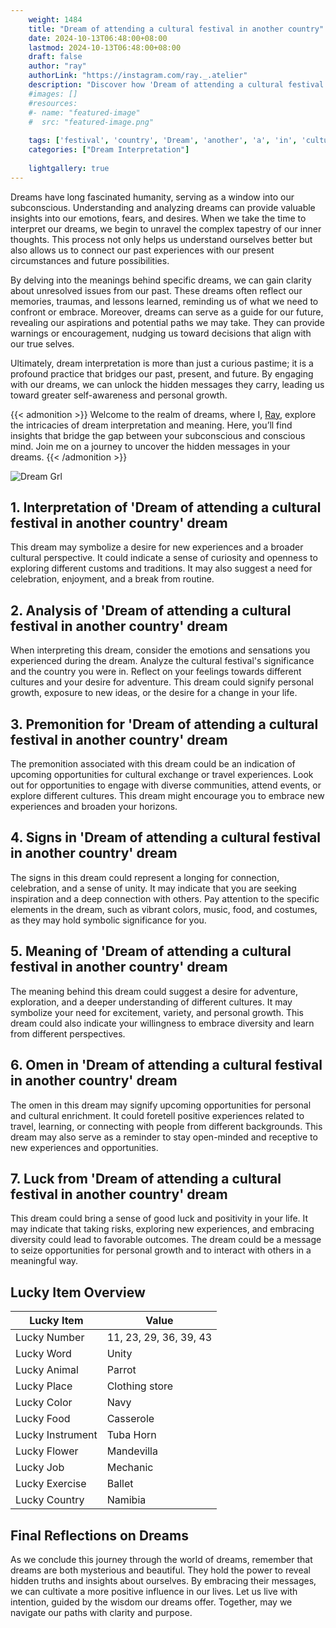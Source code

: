 ```yaml
---
    weight: 1484
    title: "Dream of attending a cultural festival in another country"  # Assuming 'title' column exists
    date: 2024-10-13T06:48:00+08:00
    lastmod: 2024-10-13T06:48:00+08:00
    draft: false
    author: "ray"
    authorLink: "https://instagram.com/ray._.atelier"
    description: "Discover how 'Dream of attending a cultural festival in another country' can interpret your future and uncover its significant meanings in your life."
    #images: []
    #resources:
    #- name: "featured-image"
    #  src: "featured-image.png"
    
    tags: ['festival', 'country', 'Dream', 'another', 'a', 'in', 'cultural', 'of', 'attending']
    categories: ["Dream Interpretation"]
    
    lightgallery: true
---
```

    
Dreams have long fascinated humanity, serving as a window into our subconscious. Understanding and analyzing dreams can provide valuable insights into our emotions, fears, and desires. When we take the time to interpret our dreams, we begin to unravel the complex tapestry of our inner thoughts. This process not only helps us understand ourselves better but also allows us to connect our past experiences with our present circumstances and future possibilities.

By delving into the meanings behind specific dreams, we can gain clarity about unresolved issues from our past. These dreams often reflect our memories, traumas, and lessons learned, reminding us of what we need to confront or embrace. Moreover, dreams can serve as a guide for our future, revealing our aspirations and potential paths we may take. They can provide warnings or encouragement, nudging us toward decisions that align with our true selves.

Ultimately, dream interpretation is more than just a curious pastime; it is a profound practice that bridges our past, present, and future. By engaging with our dreams, we can unlock the hidden messages they carry, leading us toward greater self-awareness and personal growth.

{{< admonition >}}
Welcome to the realm of dreams, where I, [Ray](https://instagram.com/ray._.atelier), explore the intricacies of dream interpretation and meaning. Here, you’ll find insights that bridge the gap between your subconscious and conscious mind. Join me on a journey to uncover the hidden messages in your dreams.
{{< /admonition >}}

![Dream Grl](https://cdn.pixabay.com/photo/2017/11/02/03/35/gothic-2910057_1280.jpg "Dream Grl")

## 1. Interpretation of 'Dream of attending a cultural festival in another country' dream

This dream may symbolize a desire for new experiences and a broader cultural perspective. It could indicate a sense of curiosity and openness to exploring different customs and traditions. It may also suggest a need for celebration, enjoyment, and a break from routine.

## 2. Analysis of 'Dream of attending a cultural festival in another country' dream

When interpreting this dream, consider the emotions and sensations you experienced during the dream. Analyze the cultural festival's significance and the country you were in. Reflect on your feelings towards different cultures and your desire for adventure. This dream could signify personal growth, exposure to new ideas, or the desire for a change in your life.

## 3. Premonition for 'Dream of attending a cultural festival in another country' dream

The premonition associated with this dream could be an indication of upcoming opportunities for cultural exchange or travel experiences. Look out for opportunities to engage with diverse communities, attend events, or explore different cultures. This dream might encourage you to embrace new experiences and broaden your horizons.

## 4. Signs in 'Dream of attending a cultural festival in another country' dream

The signs in this dream could represent a longing for connection, celebration, and a sense of unity. It may indicate that you are seeking inspiration and a deep connection with others. Pay attention to the specific elements in the dream, such as vibrant colors, music, food, and costumes, as they may hold symbolic significance for you.

## 5. Meaning of 'Dream of attending a cultural festival in another country' dream

The meaning behind this dream could suggest a desire for adventure, exploration, and a deeper understanding of different cultures. It may symbolize your need for excitement, variety, and personal growth. This dream could also indicate your willingness to embrace diversity and learn from different perspectives.

## 6. Omen in 'Dream of attending a cultural festival in another country' dream

The omen in this dream may signify upcoming opportunities for personal and cultural enrichment. It could foretell positive experiences related to travel, learning, or connecting with people from different backgrounds. This dream may also serve as a reminder to stay open-minded and receptive to new experiences and opportunities.

## 7. Luck from 'Dream of attending a cultural festival in another country' dream

This dream could bring a sense of good luck and positivity in your life. It may indicate that taking risks, exploring new experiences, and embracing diversity could lead to favorable outcomes. The dream could be a message to seize opportunities for personal growth and to interact with others in a meaningful way.

## Lucky Item Overview
| Lucky Item          | Value              |
|---------------|--------------------|
| Lucky Number        | 11, 23, 29, 36, 39, 43  |
| Lucky Word          | Unity |
| Lucky Animal        | Parrot |
| Lucky Place         | Clothing store     |
| Lucky Color         | Navy     |
| Lucky Food          | Casserole      |
| Lucky Instrument    | Tuba Horn |
| Lucky Flower        | Mandevilla    |
| Lucky Job           | Mechanic       |
| Lucky Exercise      | Ballet  |
| Lucky Country       | Namibia    |


##  Final Reflections on Dreams

As we conclude this journey through the world of dreams, remember that dreams are both mysterious and beautiful. They hold the power to reveal hidden truths and insights about ourselves. By embracing their messages, we can cultivate a more positive influence in our lives. Let us live with intention, guided by the wisdom our dreams offer. Together, may we navigate our paths with clarity and purpose.
